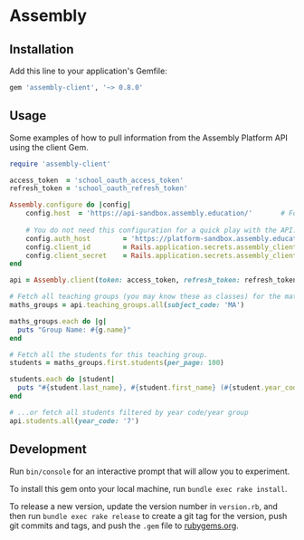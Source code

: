 # Assembly


## Installation

Add this line to your application's Gemfile:

```ruby
gem 'assembly-client', '~> 0.8.0'

```

## Usage

Some examples of how to pull information from the Assembly Platform API using the client Gem.

```ruby
require 'assembly-client'

access_token  = 'school_oauth_access_token'
refresh_token = 'school_oauth_refresh_token'

Assembly.configure do |config|
	config.host  = 'https://api-sandbox.assembly.education/'       # For sandbox testing. Use https://api.assembly.education/ for production
	
    # You do not need this configuration for a quick play with the API. It's only needed for the refresh token OAuth flow.
	config.auth_host     	= 'https://platform-sandbox.assembly.education/'  # For sandbox testing. Use https://platform.assembly.education/ for production
    config.client_id 		= Rails.application.secrets.assembly_client_id
    config.client_secret 	= Rails.application.secrets.assembly_client_secret
end

api = Assembly.client(token: access_token, refresh_token: refresh_token)

# Fetch all teaching groups (you may know these as classes) for the mathematics subject code.
maths_groups = api.teaching_groups.all(subject_code: 'MA')

maths_groups.each do |g|
  puts "Group Name: #{g.name}"
end

# Fetch all the students for this teaching group.
students = maths_groups.first.students(per_page: 100)

students.each do |student|
  puts "#{student.last_name}, #{student.first_name} (#{student.year_code})"
end

# ...or fetch all students filtered by year code/year group
api.students.all(year_code: '7')

```

## Development

Run `bin/console` for an interactive prompt that will allow you to experiment.

To install this gem onto your local machine, run `bundle exec rake install`.

To release a new version, update the version number in `version.rb`, and then run `bundle exec rake release` to create a git tag for the version, push git commits and tags, and push the `.gem` file to [rubygems.org](https://rubygems.org).
